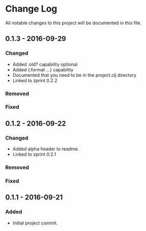 # Change Log
All notable changes to this project will be documented in this file. 

## 0.1.3 - 2016-09-29
### Changed

* Added :old? capability optional
* Added {:format ...} capability
* Documented that you need to be in the project.clj directory
* Linked to zprint 0.2.2

### Removed

### Fixed

## 0.1.2 - 2016-09-22
### Changed

* Added alpha header to readme.
* Linked to zprint 0.2.1

### Removed

### Fixed

## 0.1.1 - 2016-09-21
### Added
- Initial project commit.

